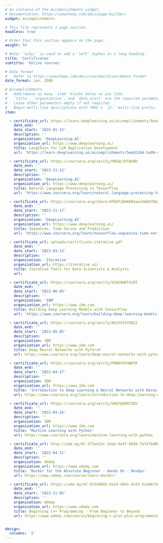 ```yaml
---
# An instance of the Accomplishments widget.
# Documentation: https://wowchemy.com/docs/page-builder/
widget: accomplishments

# This file represents a page section.
headless: true

# Order that this section appears on the page.
weight: 50

# Note: `&shy;` is used to add a 'soft' hyphen in a long heading.
title: 'Certificates'
subtitle: 'Online courses'

# Date format
#   Refer to https://wowchemy.com/docs/customization/#date-format
date_format: Jan. 2006

# Accomplishments.
#   Add/remove as many `item` blocks below as you like.
#   `title`, `organization`, and `date_start` are the required parameters.
#   Leave other parameters empty if not required.
#   Begin multi-line descriptions with YAML's `|2-` multi-line prefix.
item:

  - certificate_url: https://learn.deeplearning.ai/accomplishments/5ee821b4-5a99-4f5b-9c8a-8881a1692bc3?usp=sharing
    date_end: ''
    date_start: '2025-01-15'
    description: ''
    organization: 'DeepLearning.AI'
    organization_url: https://www.deeplearning.ai/
    title: LangChain for LLM Application Development
    url: 'https://learn.deeplearning.ai/accomplishments/5ee821b4-5a99-4f5b-9c8a-8881a1692bc3?usp=sharing'

  - certificate_url: https://coursera.org/verify/P8E8L5XTA5BD
    date_end: ''
    date_start: '2023-11-22'
    description: ''
    organization: 'DeepLearning.AI'
    organization_url: https://www.deeplearning.ai/
    title: Natural Language Processing in TensorFlow
    url: 'https://www.coursera.org/learn/natural-language-processing-tensorflow'

  - certificate_url: https://coursera.org/share/dfb9f2b06001aee3b8d7b62a1b04a420
    date_end: ''
    date_start: '2023-11-17'
    description: ''
    organization: 'DeepLearning.AI'
    organization_url: https://www.deeplearning.ai/
    title: Sequences, Time Series and Prediction
    url: 'https://www.coursera.org/learn/tensorflow-sequences-time-series-and-prediction'

  - certificate_url: uploads/certificate-iterative.pdf
    date_end: ''
    date_start: '2023-03-13'
    description: ''
    organization: 'Iterative'
    organization_url: https://iterative.ai/
    title: Iterative Tools for Data Scientists & Analysts
    url:

  - certificate_url: https://coursera.org/verify/VCAVQHDT4JDT
    date_end: ''
    date_start: '2022-06-05'
    description: ''
    organization: 'IBM'
    organization_url: https://www.ibm.com
    title: Building Deep Learning Models with TensorFlow
    url: 'https://www.coursera.org/learn/building-deep-learning-models-with-tensorflow'

  - certificate_url: https://coursera.org/verify/AU2VV53YXD22
    date_end: ''
    date_start: '2022-05-05'
    description:
    organization: IBM
    organization_url: https://www.ibm.com
    title: Deep Neural Networks with PyTorch
    url: https://www.coursera.org/learn/deep-neural-networks-with-pytorch

  - certificate_url: https://coursera.org/verify/PABNY5P4WH7R
    date_end: ''
    date_start: '2022-04-27'
    description: ''
    organization: IBM
    organization_url: https://www.ibm.com
    title: 'Introduction to Deep Learning & Neural Networks with Keras'
    url: https://www.coursera.org/learn/introduction-to-deep-learning-with-keras

  - certificate_url: https://coursera.org/verify/UH2FQU6RC5EU
    date_end: ''
    date_start: '2022-04-26'
    description: ''
    organization: IBM
    organization_url: https://www.ibm.com
    title: 'Machine Learning with Python'
    url: https://www.coursera.org/learn/machine-learning-with-python

  - certificate_url: http://ude.my/UC-5f3ee23c-3eee-4e4f-b69d-7a7efbd06ae2
    date_end: ''
    date_start: '2022-04-21'
    description: ''
    organization: Udemy
    organization_url: https://www.udemy.com
    title: 'Docker for the Absolute Beginner - Hands On - DevOps'
    url: https://www.udemy.com/course/learn-docker/

  - certificate_url: https://ude.my/UC-972dd843-5e24-4b91-9c83-51eb673606dd
    date_end: ''
    date_start: '2021-11-05'
    description: ''
    organization: Udemy
    organization_url: https://www.udemy.com
    title: Beginning C++ Programming - From Beginner to Beyond
    url: https://www.udemy.com/course/beginning-c-plus-plus-programming/


design:
  columns: '2'
---
```

